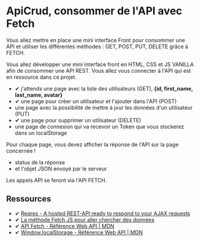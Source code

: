 # ApiCrud, consommer de l'API avec Fetch

Vous allez mettre en place une mini interface Front pour consommer une API et utiliser les différentes méthodes : GET, POST, PUT, DELETE grâce à FETCH.

Vous allez développer une mini interface front en HTML, CSS et JS VANILLA afin de consommer une API REST.
Vous allez vous connecter à l'API qui est en ressource dans ce projet.

  - ✔ j'attends une page avec la liste des utilisateurs (GET), **{id, first_name, last_name, avatar}**
  - ✔ une page pour créer un utilisateur et l'ajouter dans l'API (POST)
  - une page avec la possibilité de mettre à jour les données d'un utilisateur (PUT)
  - ✔ une page pour supprimer un utilisateur (DELETE)
  - une page de connexion qui va recevoir un Token que vous stockerez dans un localStorage

​Pour chaque page, vous devez afficher la réponse de l'API sur la page concernée !

  - status de la réponse
  - et l'objet JSON envoyé par le serveur

​Les appels API se feront via l'API FETCH.

## Ressources

- ✔ [Reqres - A hosted REST-API ready to respond to your AJAX requests](https://reqres.in)
- ✔ [La méthode Fetch JS pour aller chercher des données](https://www.youtube.com/watch?v=sGvEqHkDyFc)
- ✔ [API Fetch - Référence Web API | MDN](https://developer.mozilla.org/fr/docs/Web/API/Fetch_API)
- ✔ [Window.localStorage - Référence Web API | MDN](https://developer.mozilla.org/fr/docs/Web/API/Window/localStorage)

